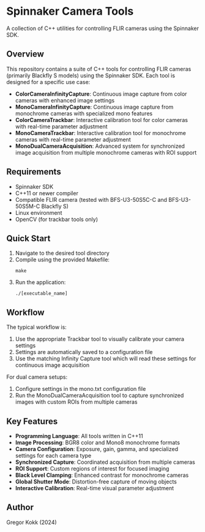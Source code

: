 # Spinnaker Camera Tools

A collection of C++ utilities for controlling FLIR cameras using the Spinnaker SDK.

## Overview

This repository contains a suite of C++ tools for controlling FLIR cameras (primarily Blackfly S models) using the Spinnaker SDK. Each tool is designed for a specific use case:

- **ColorCameraInfinityCapture**: Continuous image capture from color cameras with enhanced image settings
- **MonoCameraInfinityCapture**: Continuous image capture from monochrome cameras with specialized mono features
- **ColorCameraTrackbar**: Interactive calibration tool for color cameras with real-time parameter adjustment
- **MonoCameraTrackbar**: Interactive calibration tool for monochrome cameras with real-time parameter adjustment
- **MonoDualCameraAcquisition**: Advanced system for synchronized image acquisition from multiple monochrome cameras with ROI support

## Requirements

- Spinnaker SDK
- C++11 or newer compiler
- Compatible FLIR camera (tested with BFS-U3-50S5C-C and BFS-U3-50S5M-C Blackfly S)
- Linux environment
- OpenCV (for trackbar tools only)

## Quick Start

1. Navigate to the desired tool directory
2. Compile using the provided Makefile:
   ```
   make
   ```
3. Run the application:
   ```
   ./[executable_name]
   ```

## Workflow

The typical workflow is:

1. Use the appropriate Trackbar tool to visually calibrate your camera settings
2. Settings are automatically saved to a configuration file
3. Use the matching Infinity Capture tool which will read these settings for continuous image acquisition

For dual camera setups:
1. Configure settings in the mono.txt configuration file
2. Run the MonoDualCameraAcquisition tool to capture synchronized images with custom ROIs from multiple cameras

## Key Features

- **Programming Language**: All tools written in C++11
- **Image Processing**: BGR8 color and Mono8 monochrome formats
- **Camera Configuration**: Exposure, gain, gamma, and specialized settings for each camera type
- **Synchronized Capture**: Coordinated acquisition from multiple cameras
- **ROI Support**: Custom regions of interest for focused imaging
- **Black Level Clamping**: Enhanced contrast for monochrome cameras
- **Global Shutter Mode**: Distortion-free capture of moving objects
- **Interactive Calibration**: Real-time visual parameter adjustment

## Author

Gregor Kokk (2024)